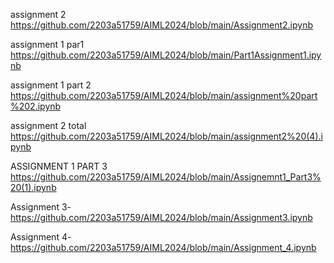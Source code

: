 assignment 2 https://github.com/2203a51759/AIML2024/blob/main/Assignment2.ipynb


assignment 1 par1 https://github.com/2203a51759/AIML2024/blob/main/Part1Assignment1.ipynb


assignment 1 part 2 https://github.com/2203a51759/AIML2024/blob/main/assignment%20part%202.ipynb

assignment 2 total https://github.com/2203a51759/AIML2024/blob/main/assignment2%20(4).ipynb

 ASSIGNMENT 1 PART 3 https://github.com/2203a51759/AIML2024/blob/main/Assignemnt1_Part3%20(1).ipynb

 
Assignment 3-https://github.com/2203a51759/AIML2024/blob/main/Assignment3.ipynb

Assignment 4-https://github.com/2203a51759/AIML2024/blob/main/Assignment_4.ipynb
